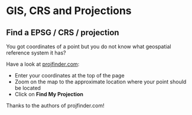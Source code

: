 # GIS, CRS and Projections

## Find a EPSG / CRS / projection

You got coordinates of a point but you do not know what geospatial reference system it has?

Have a look at [projfinder.com](http://projfinder.com/):

* Enter your coordinates at the top of the page
* Zoom on the map to the approximate location where your point should be located
* Click on **Find My Projection**

Thanks to the authors of projfinder.com!


